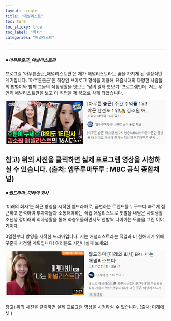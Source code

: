 ```yaml
---
layout: single
title: "애널리스트"
toc: ture
toc_sticky: true
toc_label: "목차"
categories: "애널리스트"
---
```

---
##### **￭ 아무튼출근_애널리스트편**

프로그램 '아무튼출근_애널리스트편'은 제가 애널리스트라는 꿈을 가지게 된 결정적인 계기입니다. '아무튼출근'은 직장인 브이로그 형식을 이용해 요즘시대의 다양한 사람들의 밥벌이와 함께 그들의 직장생활을 엿보는 '남의 일터 엿보기' 프로그램인데, 저는 우연히 애널리스트편을 보고 이 직업을 제 꿈으로 삼게 되었습니다.  

[![analyst](/assets/images/analyst.png "실제 방송영상을 보고싶다면 클릭!")](https://www.youtube.com/watch?v=Tty5_8pdsqM)

참고) 위의 사진을 클릭하면 실제 프로그램 영상을 시청하실 수 있습니다. (출처: 엠뚜루마뚜루 : MBC 공식 종합채널)
---
##### **￭ 웹드라마_미래의 회사**

'미래의 회사'는 최근 방영을 시작한 웹드라마로, 급변하는 트렌드를 누구보다 빠르게 접근하고 분석하여 투자자들과 소통해야하는 직업 애널리스트로 첫발을 내딛은 사회생활 초년생 정미래의 회사생활을 통해 좌충우돌하면서도 한발씩 나아가는 모습을 그린 이야기이다. 

3일전부터 방영을 시작한 드라마입니다. 저는 애널리스트라는 직업과 더 친해지기 위해 꾸준히 시청할 계획입니다! 여러분도 시간나실때 보세요!
  
[![analyst](/assets/images/analyst2.png "실제 영상을 보고싶다면 클릭!")](https://www.youtube.com/watch?v=SGalnQFgB18&t=2s)


참고) 위의 사진을 클릭하면 실제 프로그램 영상을 시청하실 수 있습니다. (출처: 미래에셋 )
